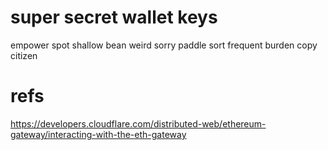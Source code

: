 # super secret wallet keys

empower spot shallow bean weird sorry paddle sort frequent burden copy citizen

# refs

https://developers.cloudflare.com/distributed-web/ethereum-gateway/interacting-with-the-eth-gateway
